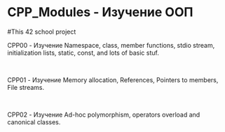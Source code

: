 # CPP_Modules - Изучение ООП
#This 42 school project

<p>CPP00 - Изучение Namespace, class, member functions, stdio stream, initialization lists, static, const, and lots of basic stuf.</p>
<br>
<p>CPP01 - Изучение Memory allocation, References, Pointers to members, File streams.</p>
<br>
<p>CPP02 - Изучение Ad-hoc polymorphism, operators overload and canonical classes.</p>
